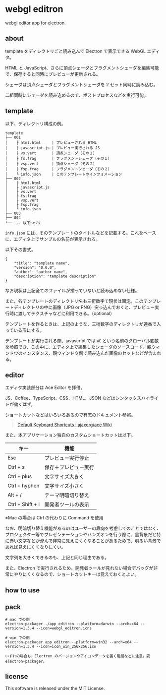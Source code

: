# webgl editron

webgl editor app for electron.


## about

template をディレクトリごと読み込んで Electron で表示できる WebGL エディタ。

HTML と JavaScript、さらに頂点シェーダとフラグメントシェーダを編集可能で、保存すると同時にプレビューが更新される。

シェーダは頂点シェーダとフラグメントシェーダを 2 セット同時に読み込む。

二組同時にシェーダを読み込めるので、ポストプロセスなどを実行可能。


## template

以下、ディレクトリ構成の例。

```
template
├── 001
│    ├ html.html     | プレビューされる HTML
│    ├ javascript.js | プレビュー実行される JS
│    ├ vs.vert       | 頂点シェーダ（その１）
│    ├ fs.frag       | フラグメントシェーダ（その１）
│    ├ vsp.vert      | 頂点シェーダ（その２）
│    ├ fsp.frag      | フラグメントシェーダ（その２）
│    └ info.json     | このテンプレートのインフォメーション
├── 002
│    ├ html.html
│    ├ javascript.js
│    ├ vs.vert
│    ├ fs.frag
│    ├ vsp.vert
│    ├ fsp.frag
│    └ info.json
├── 003
├── 004
└── ... 以下つづく
```

`info.json` には、そのテンプレートのタイトルなどを記載する。これをベースに、エディタ上でサンプルの名前が表示される。

以下その書式。

```
{
    "title": "template name",
    "version": "0.0.0",
    "author": "author name",
    "description": "template description"
}
```

なお現状は上記全てのファイルが揃っていないと読み込めない仕様。

また、各テンプレートのディレクトリ名も三桁数字で現状は固定。このテンプレートディレクトリの中に画像（JPG or PNG）突っ込んでおくと、プレビュー実行時に渡してテクスチャなどに利用できる。（optional）

テンプレートを作るときは、上記のような、三桁数字のディレクトリが連番で入っている形にする。

テンプレートが実行される際、javascript では `WE` という名前のグローバル変数を参照でき、この中に、エディタ上で編集したシェーダのソースコード、親ウィンドウのインスタンス、親ウィンドウ側で読み込んだ画像のセットなどが含まれる。


## editor

エディタ実装部分は Ace Editor を拝借。

JS、Coffee、TypeScript、CSS、HTML、JSON などはシンタックスハイライトが効くはず。

ショートカットなどはいろいろあるので有志のドキュメント参照。

> [Default Keyboard Shortcuts · ajaxorg/ace Wiki](https://github.com/ajaxorg/ace/wiki/Default-Keyboard-Shortcuts)

また、本アプリケーション独自のカスタムショートカットは以下。

| キー             | 機能                 |
|------------------|----------------------|
| Esc              | プレビュー実行停止   |
| Ctrl + s         | 保存＋プレビュー実行 |
| Ctrl + plus      | 文字サイズ大きく     |
| Ctrl + hyphen    | 文字サイズ小さく     |
| Alt + /          | テーマ明暗切り替え   |
| Ctrl + Shift + i | 開発者ツールの表示   |

※Mac の場合は Ctrl の代わりに Command を使用

なお、明暗切り替え機能があるのはユーザーの趣向を考慮してのことではなく、プロジェクター等でプレゼンテーションやハンズオンを行う際に、黒背景だと特に赤い文字などが滲んで非常に見えにくくなることがあるためで、明るい背景であれば見えにくくなりにくい。

文字列を大きくできるのも、上記と同じ理由である。

また、Electron で実行されるため、開発者ツールが見れない場合デバッグが非常にやりにくくなるので、ショートカットキーは覚えておくとよい。


## how to use




## pack

```
# mac での例
electron-packager ./app editron --platform=darwin --arch=x64 --version=1.3.4 --icon=webgl_editron.icns

# win での例
electron-packager app editron --platform=win32 --arch=x64 --version=1.3.4 --icon=icon_win_256x256.ico

いずれの場合も、Electron のバージョンやアイコンデータを置く階層などに注意。要 electron-packager。
```


## license

This software is released under the MIT License.

